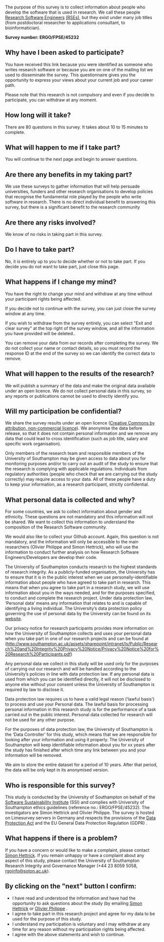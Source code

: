 The purpose of this survey is to collect information about people who develop the software that is used in research. We call these people [Research Software Engineers](https://www.software.ac.uk/blog/2016-11-17-not-so-brief-history-research-software-engineers) [(RSEs)](https://www.software.ac.uk/blog/2016-11-17-not-so-brief-history-research-software-engineers), but they exist under many job titles (from postdoctoral researcher to applications consultant, to bioinformatician).



**Survey number: ERGO/FPSE/45232**

Why have I been asked to participate?
----------------------------------

You have received this link because you were identified as someone who writes research software or because you are on one of the mailing list we used to disseminate the survey. This questionnaire gives you the opportunity to express your views about your current job and your career path.

Please note that this research is not compulsory and even if you decide to participate, you can withdraw at any moment.


How long will it take?
----------------------

There are 80 questions in this survey. It takes about 10 to 15 minutes to complete.

What will happen to me if I take part?
--------------------------------------

You will continue to the next page and begin to answer questions.

Are there any benefits in my taking part?
-----------------------------------------

We use these surveys to gather information that will help persuade universities, funders and other research organisations to develop policies that recognise the fundamental role played by the people who write software in research. There is no direct individual benefit to answering this survey, but there is a significant benefit to the research community

Are there any risks involved?
-----------------------------

We know of no risks in taking part in this survey.

Do I have to take part?
-----------------------

No, it is entirely up to you to decide whether or not to take part. If you decide you do not want to take part, just close this page.

What happens if I change my mind?
---------------------------------

You have the right to change your mind and withdraw at any time without your participant rights being affected.

If you decide not to continue with the survey, you can just close the survey window at any time.

If you wish to withdraw from the survey entirely, you can select "Exit and clear survey" at the top right of the survey window, and all the information you have provided will be deleted..

You can remove your data from our records after completing the survey. We do not collect your name or contact details, so you must record the response ID at the end of the survey so we can identify the correct data to remove.

What will happen to the results of the research?
------------------------------------------------

We will publish a summary of the data and make the original data available under an open licence. We do not collect personal data in this survey, so any reports or publications cannot be used to  directly identify you.


Will my participation be confidential?
--------------------------------------

We share the survey results under an open licence ([Creative Commons by attribution, non-commercial licence](https://creativecommons.org/licenses/by-nc/2.5/scotland/)). We anonymise the data before release, so that it does not contain personal information and we remove any data that could lead to cross identification (such as job title, salary and specific work organisation). 

Only members of the research team and responsible members of the University of Southampton may be given access to data about you for monitoring purposes and/or to carry out an audit of the study to ensure that the research is complying with applicable regulations. Individuals from regulatory authorities (people who check that we are carrying out the study correctly) may require access to your data. All of these people have a duty to keep your information, as a research participant, strictly confidential.


What personal data is collected and why?
--------------------------------

For some countries, we ask to collect information about gender and ethnicity. These questions are not mandatory and this information will not be shared. We want to collect this information to understand the composition of the Research Software community. 

We would also like to collect your Github account. Again, this question is not mandatory, and the information will only be accessible to the main researchers (Olivier Philippe and Simon Hettrick), who will use the information to conduct further analysis on how Research Software Engineers/Developers are develop their code.

The University of Southampton conducts research to the highest standards of research integrity. As a publicly-funded organisation, the University has to ensure that it is in the public interest when we use personally-identifiable information about people who have agreed to take part in research.  This means that when you agree to take part in a research study, we will use information about you in the ways needed, and for the purposes specified, to conduct and complete the research project. Under data protection law, ‘Personal data’ means any information that relates to and is capable of identifying a living individual. The University’s data protection policy governing the use of personal data by the University can be found on its [website](https://www.southampton.ac.uk/legalservices/what-we-do/data-protection-and-foi.page). 

Our privacy notice for research participants provides more information on how the University of Southampton collects and uses your personal data when you take part in one of our research projects and can be found at (http://www.southampton.ac.uk/assets/sharepoint/intranet/ls/Public/Research%20and%20Integrity%20Privacy%20Notice/Privacy%20Notice%20for%20Research%20Participants.pdf)

Any personal data we collect in this study will be used only for the purposes of carrying out our research and will be handled according to the University’s policies in line with data protection law. If any personal data is used from which you can be identified directly, it will not be disclosed to anyone else without your consent unless the University of Southampton is required by law to disclose it. 

Data protection law requires us to have a valid legal reason (‘lawful basis’) to process and use your Personal data. The lawful basis for processing personal information in this research study is for the performance of a task carried out in the public interest. Personal data collected for research will not be used for any other purpose.

For the purposes of data protection law, the University of Southampton is the ‘Data Controller’ for this study, which means that we are responsible for looking after your information and using it properly. The University of Southampton will keep identifiable information about you for xx years after the study has finished after which time any link between you and your information will be removed.

We aim to store the entire dataset for a period of 10 years. After that period, the data will be only kept in its anonymised version. 

Who is responsible for this survey?
-----------------------------------

This study is conducted by the University of Southampton on behalf of the [Software Sustainability Institute](http://software.ac.uk/) (SSI) and complies with University of Southampton ethics guidelines (reference no.: ERGO/FPSE/45232). The investigators are Simon Hettrick and Olivier Philippe. The survey is hosted on Limesurvey servers in Germany and respects the provisions of the [Data Protection Act](https://www.gov.uk/data-protection/the-data-protection-act) and the EU General Data Protection Regulation (GDPR) .

What happens if there is a problem?
-----------------------------------

If you have a concern or would like to make a complaint, please contact [Simon Hettrick](mailto:s.hettrick@software.ac.uk).
If you remain unhappy or have a complaint about any aspect of this study, please contact the University of Southampton Research Integrity and Governance Manager (+44 23 8059 5058, rgoinfo@soton.ac.uk).



By clicking on the "next" button I confirm:
-------------------------------------------

*   I have read and understood the information and have had the opportunity to ask questions about the study (by emailing [Simon Hettrick](mailto:s.hettrick@software.ac.uk) or [Olivier Philippe](mailto:orp2c15@soton.ac.uk) .
*   I agree to take part in this research project and agree for my data to be used for the purpose of this study.
*   I understand my participation is voluntary and I may withdraw at any time for any reason without my participation rights being affected.
*   I agree with the above statements and wish to continue.
